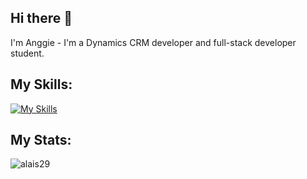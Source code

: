 ## Hi there 👋

I'm Anggie - I'm a Dynamics CRM developer and full-stack developer student.

<h2>My Skills:</h2>

[![My Skills](https://skillicons.dev/icons?i=angular,azure,cs,dotnet,py,flask,fastapi,django,ts,nodejs,js,html,css,sequelize,mongodb,github)](https://skillicons.dev)

<h2>My Stats:</h2>
<p><img align="left" src="https://github-readme-stats.vercel.app/api/top-langs?username=anggierz&theme=midnight-purple&show_icons=true&locale=en&layout=compact" alt="alais29" /></p>

